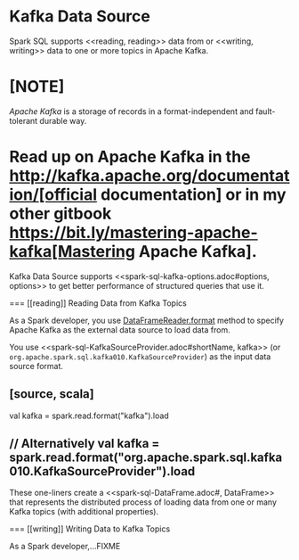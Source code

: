 # Kafka Data Source

Spark SQL supports <<reading, reading>> data from or <<writing, writing>> data to one or more topics in Apache Kafka.

[NOTE]
====
*Apache Kafka* is a storage of records in a format-independent and fault-tolerant durable way.

Read up on Apache Kafka in the http://kafka.apache.org/documentation/[official documentation] or in my other gitbook https://bit.ly/mastering-apache-kafka[Mastering Apache Kafka].
====

Kafka Data Source supports <<spark-sql-kafka-options.adoc#options, options>> to get better performance of structured queries that use it.

=== [[reading]] Reading Data from Kafka Topics

As a Spark developer, you use [DataFrameReader.format](DataFrameReader.md#format) method to specify Apache Kafka as the external data source to load data from.

You use <<spark-sql-KafkaSourceProvider.adoc#shortName, kafka>> (or `org.apache.spark.sql.kafka010.KafkaSourceProvider`) as the input data source format.

[source, scala]
----
val kafka = spark.read.format("kafka").load

// Alternatively
val kafka = spark.read.format("org.apache.spark.sql.kafka010.KafkaSourceProvider").load
----

These one-liners create a <<spark-sql-DataFrame.adoc#, DataFrame>> that represents the distributed process of loading data from one or many Kafka topics (with additional properties).

=== [[writing]] Writing Data to Kafka Topics

As a Spark developer,...FIXME
